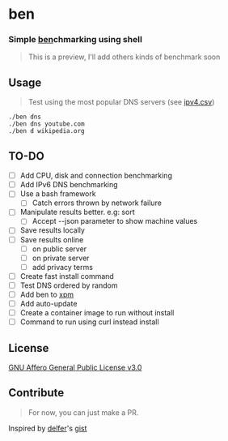 # ben

### Simple <ins>ben</ins>chmarking using shell

> This is a preview, I'll add others kinds of benchmark soon

## Usage
> Test using the most popular DNS servers (see [ipv4.csv](ipv4.csv))
```shell
./ben dns
./ben dns youtube.com
./ben d wikipedia.org
```    

## TO-DO
- [ ] Add CPU, disk and connection benchmarking
- [ ] Add IPv6 DNS benchmarking
- [ ] Use a bash framework
  - [ ] Catch errors thrown by network failure
- [ ] Manipulate results better. e.g: sort
  - [ ] Accept --json parameter to show machine values
- [ ] Save results locally
- [ ] Save results online
  - [ ] on public server
  - [ ] on private server
  - [ ] add privacy terms
- [ ] Create fast install command
- [ ] Test DNS ordered by random
- [ ] Add ben to [xpm](https://github.com/insign/xpm)
- [ ] Add auto-update
- [ ] Create a container image to run without install
- [ ] Command to run using curl instead install

## License
[GNU Affero General Public License v3.0](LICENSE.md)

## Contribute
> For now, you can just make a PR.

Inspired by [delfer](https://github.com/delfer)'s [gist](https://gist.github.com/delfer/34f0d85d1f4474e6d9fd4c47f749bcb8)
